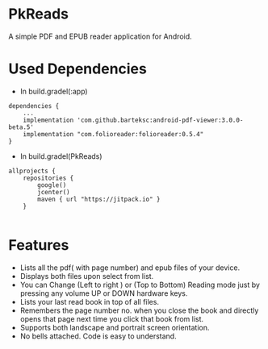 # PkReads
A simple PDF and EPUB reader application for Android.


# Used Dependencies

* In build.gradel(:app)
```
dependencies {
    ...
    implementation 'com.github.barteksc:android-pdf-viewer:3.0.0-beta.5'
    implementation "com.folioreader:folioreader:0.5.4"
}
```

* In build.gradel(PkReads)
```
allprojects {
    repositories {
        google()
        jcenter()
        maven { url "https://jitpack.io" }
    }
    
```


# Features

* Lists all the pdf( with page number) and epub files of your device.
* Displays both files upon select from list.
* You can Change (Left to right ) or (Top to Bottom) Reading mode just by pressing any volume UP or DOWN hardware keys.
* Lists your last read book in top of all files.
* Remembers the page number no. when you close the book and directly opens that page next time you click that book from list.
* Supports both landscape and portrait screen orientation.
* No bells attached. Code is easy to understand.

